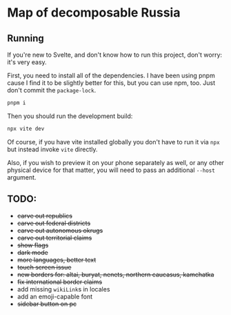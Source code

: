 # Map of decomposable Russia

## Running

If you're new to Svelte, and don't know how to run this project, don't worry: it's very easy.

First, you need to install all of the dependencies. I have been using pnpm cause I find it to be slightly
better for this, but you can use npm, too. Just don't commit the `package-lock`.

```bash
pnpm i
```

Then you should run the development build:

```bash
npx vite dev
```

Of course, if you have vite installed globally you don't have to run it via `npx` but instead invoke `vite` directly.

Also, if you wish to preview it on your phone separately as well, or any other physical device for that matter, you will
need to pass an additional `--host` argument.

## TODO:

- ~~carve out republics~~
- ~~carve out federal districts~~
- ~~carve out autonomous okrugs~~
- ~~carve out territorial claims~~
- ~~show flags~~
- ~~dark mode~~
- ~~more languages, better text~~
- ~~touch screen issue~~
- ~~new borders for: altai, buryat, nenets, northern caucasus, kamchatka~~
- ~~fix international border claims~~
- add missing `wikiLink`s in locales
- add an emoji-capable font
- ~~sidebar button on pc~~
